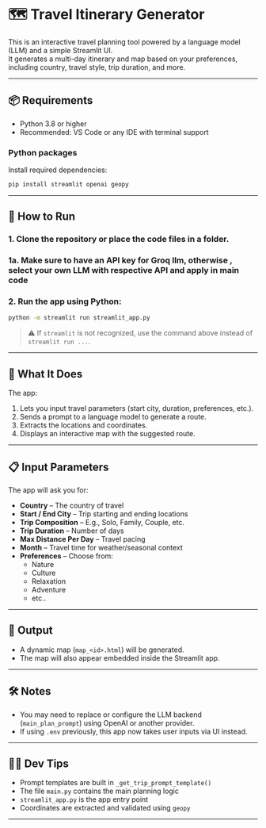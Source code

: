 
# 🗺️ Travel Itinerary Generator

This is an interactive travel planning tool powered by a language model (LLM) and a simple Streamlit UI.  
It generates a multi-day itinerary and map based on your preferences, including country, travel style, trip duration, and more.

---

## 📦 Requirements

- Python 3.8 or higher
- Recommended: VS Code or any IDE with terminal support

### Python packages

Install required dependencies:

```bash
pip install streamlit openai geopy
```

---

## 🚀 How to Run

### 1. Clone the repository or place the code files in a folder.
### 1a. Make sure to have an API key for Groq llm, otherwise , select your own LLM with respective API and apply in main code

### 2. Run the app using Python:

```bash
python -m streamlit run streamlit_app.py
```

> ⚠️ If `streamlit` is not recognized, use the command above instead of `streamlit run ...`.

---

## 🧾 What It Does

The app:
1. Lets you input travel parameters (start city, duration, preferences, etc.).
2. Sends a prompt to a language model to generate a route.
3. Extracts the locations and coordinates.
4. Displays an interactive map with the suggested route.

---

## 📋 Input Parameters

The app will ask you for:
- **Country** – The country of travel
- **Start / End City** – Trip starting and ending locations
- **Trip Composition** – E.g., Solo, Family, Couple, etc.
- **Trip Duration** – Number of days
- **Max Distance Per Day** – Travel pacing
- **Month** – Travel time for weather/seasonal context
- **Preferences** – Choose from:
  - Nature
  - Culture
  - Relaxation
  - Adventure
  - etc..

---

## 📍 Output

- A dynamic map (`map_<id>.html`) will be generated.
- The map will also appear embedded inside the Streamlit app.

---

## 🛠️ Notes

- You may need to replace or configure the LLM backend (`main_plan_prompt`) using OpenAI or another provider.
- If using `.env` previously, this app now takes user inputs via UI instead.

---

## 🧑‍💻 Dev Tips

- Prompt templates are built in `_get_trip_prompt_template()`
- The file `main.py` contains the main planning logic
- `streamlit_app.py` is the app entry point
- Coordinates are extracted and validated using `geopy`

---
